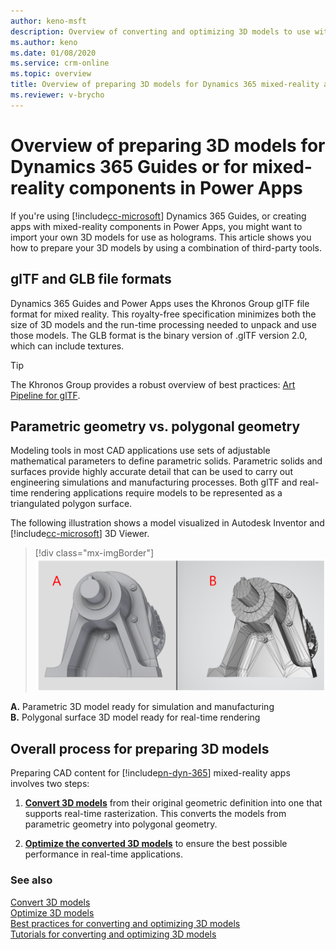 ```yaml
---
author: keno-msft
description: Overview of converting and optimizing 3D models to use with Dynamics 365 mixed-reality applications  
ms.author: keno
ms.date: 01/08/2020
ms.service: crm-online
ms.topic: overview
title: Overview of preparing 3D models for Dynamics 365 mixed-reality applications such as Dynamics 365 Guides
ms.reviewer: v-brycho
---
```


# Overview of preparing 3D models for Dynamics 365 Guides or for mixed-reality components in Power Apps

If you're using [!include[cc-microsoft](../../includes/cc-microsoft.md)] Dynamics 365 Guides, or creating apps with mixed-reality components in Power Apps, you might want to import your own 3D models for use as holograms. This article shows you how to prepare your 3D models by using a combination of third-party tools.

## glTF and GLB file formats
Dynamics 365 Guides and Power Apps uses the Khronos Group glTF file format for mixed reality. This royalty-free specification minimizes both the size of 3D models and the run-time processing needed to unpack and use those models. The GLB format is the binary version of .glTF version 2.0, which can include textures.

> [!TIP]
> The Khronos Group provides a robust overview of best practices: [Art Pipeline for glTF](https://aka.ms/glTFbestpractices).

## Parametric geometry vs. polygonal geometry

Modeling tools in most CAD applications use sets of adjustable mathematical parameters to define parametric solids. Parametric solids and surfaces provide highly accurate detail that can be used to carry out engineering simulations and manufacturing processes. Both glTF and real-time rendering applications require models to be represented as a triangulated polygon surface.

The following illustration shows a model visualized in Autodesk Inventor and [!include[cc-microsoft](../../includes/cc-microsoft.md)] 3D Viewer.
> [!div class="mx-imgBorder"]
> ![Parametric versus polygonal geometry](media/compare-geometry.PNG "Parametric versus polygonal geometry")

**A.**	Parametric 3D model ready for simulation and manufacturing<br>
**B.**	Polygonal surface 3D model ready for real-time rendering

## Overall process for preparing 3D models

Preparing CAD content for [!include[pn-dyn-365](../../includes/pn-dyn-365.md)] mixed-reality apps involves two steps: 

1.	[**Convert 3D models**](convert-models.md) from their original geometric definition into one that supports real-time rasterization. This converts the models from parametric geometry into polygonal geometry.

2.	[**Optimize the converted 3D models**](optimize-models.md) to ensure the best possible performance in real-time applications.

### See also
[Convert 3D models](convert-models.md)<br>
[Optimize 3D models](optimize-models.md)<br>
[Best practices for converting and optimizing 3D models](best-practices.md)<br>
[Tutorials for converting and optimizing 3D models](tutorials-overview.md)<br>
